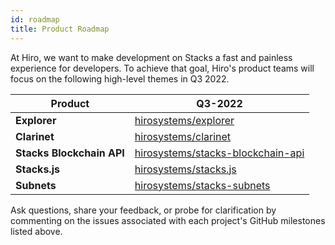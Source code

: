 ```yaml
---
id: roadmap
title: Product Roadmap
---
```


At Hiro, we want to make development on Stacks a fast and painless experience for developers. To achieve that goal, Hiro's product teams will focus on the following high-level themes in Q3 2022.

| Product | Q3-2022 |
| --------------- | --------------- |
| **Explorer** | [hirosystems/explorer](https://github.com/hirosystems/explorer/milestone/34) |
| **Clarinet** | [hirosystems/clarinet](https://github.com/hirosystems/clarinet/milestone/2) |
| **Stacks Blockchain API** | [hirosystems/stacks-blockchain-api](https://github.com/hirosystems/stacks-blockchain-api/milestone/32) |
| **Stacks.js** | [hirosystems/stacks.js](https://github.com/hirosystems/stacks.js/milestone/59) |
| **Subnets** | [hirosystems/stacks-subnets](https://github.com/hirosystems/stacks-subnets/milestone/6) |

Ask questions, share your feedback, or probe for clarification by commenting on the issues associated with each project's GitHub milestones listed above.
